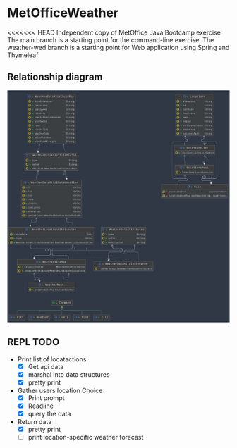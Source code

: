 # MetOfficeWeather
<<<<<<< HEAD
Independent copy of MetOffice Java Bootcamp exercise The main branch is a starting point for the command-line exercise. The weather-wed branch is a starting point for Web application using Spring and Thymeleaf

## Relationship diagram

![ERD for classes](image.png)

## REPL TODO

* Print list of locatactions
  * [x] Get api data
  * [x] marshal into data structures
  * [X] pretty print
* Gather users location Choice
  * [X] Print prompt
  * [X] Readline
  * [X] query the data
* Return data
  * [X] pretty print
  * [ ] print location-specific weather forecast
